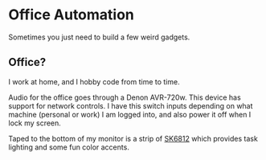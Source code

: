 # Office Automation

Sometimes you just need to build a few weird gadgets.

## Office?

I work at home, and I hobby code from time to time.

Audio for the office goes through a Denon AVR-720w. This device has support for network controls.
I have this switch inputs depending on what machine (personal or work) I am logged into, and also power it off when I lock my screen.

Taped to the bottom of my monitor is a strip of [SK6812](https://cdn-shop.adafruit.com/product-files/1138/SK6812+LED+datasheet+.pdf) which provides task lighting and some fun color accents.